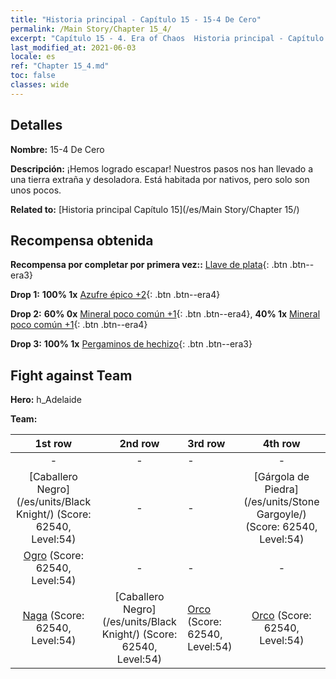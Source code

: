 ```yaml
---
title: "Historia principal - Capítulo 15 - 15-4 De Cero"
permalink: /Main Story/Chapter 15_4/
excerpt: "Capítulo 15 - 4. Era of Chaos  Historia principal - Capítulo 15_4. 15-4 De Cero"
last_modified_at: 2021-06-03
locale: es
ref: "Chapter 15_4.md"
toc: false
classes: wide
---
```


## Detalles

 **Nombre:** 15-4 De Cero

 **Descripción:** ¡Hemos logrado escapar! Nuestros pasos nos han llevado a una tierra extraña y desoladora. Está habitada por nativos, pero solo son unos pocos.

 **Related to:** [Historia principal Capítulo 15](/es/Main Story/Chapter 15/)

## Recompensa obtenida

 **Recompensa por completar por primera vez::** [Llave de plata](/ItemsES/con_693/){: .btn .btn--era3}

 **Drop 1:** **100% 1x** [Azufre épico +2](/ItemsES/mat_50/){: .btn .btn--era4}

 **Drop 2:** **60% 0x** [Mineral poco común +1](/ItemsES/mat_40/){: .btn .btn--era4}, **40% 1x** [Mineral poco común +1](/ItemsES/mat_40/){: .btn .btn--era4}

 **Drop 3:** **100% 1x** [Pergaminos de hechizo](/ItemsES/con_694/){: .btn .btn--era3}


## Fight against Team
 **Hero:** h_Adelaide

 **Team:**


  | 1st row | 2nd row | 3rd row | 4th row |
  |:----:|:----:|:----|:----:|
  | - | - | - | - |
  | [Caballero Negro](/es/units/Black Knight/) (Score: 62540, Level:54)  | - | - | [Gárgola de Piedra](/es/units/Stone Gargoyle/) (Score: 62540, Level:54)  |
  | [Ogro](/es/units/Ogre/) (Score: 62540, Level:54)  | - | - | - |
  | [Naga](/es/units/Naga/) (Score: 62540, Level:54)  | [Caballero Negro](/es/units/Black Knight/) (Score: 62540, Level:54)  | [Orco](/es/units/Orc/) (Score: 62540, Level:54)  | [Orco](/es/units/Orc/) (Score: 62540, Level:54)  |


